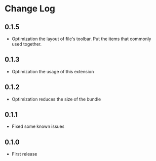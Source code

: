 # Change Log

## 0.1.5

- Optimization the layout of file's toolbar. Put the items that commonly used together.

## 0.1.3

- Optimization the usage of this extension

## 0.1.2

- Optimization reduces the size of the bundle

## 0.1.1

- Fixed some known issues

## 0.1.0

- First release
